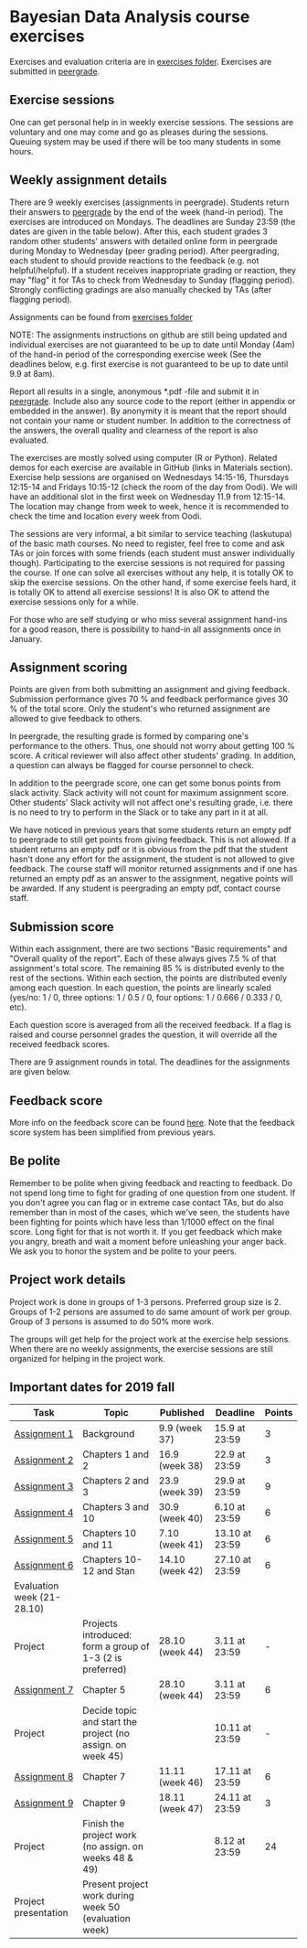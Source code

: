 # Bayesian Data Analysis course exercises

Exercises and evaluation criteria are in [exercises
folder](exercises). Exercises are submitted in
[peergrade](https://www.peergrade.io).

## Exercise sessions

One can get personal help in in weekly exercise sessions. The sessions
are voluntary and one may come and go as pleases during the
sessions. Queuing system may be used if there will be too many
students in some hours.

## Weekly assignment details

There are 9 weekly exercises (assignments in peergrade). Students
return their answers to [peergrade](https://www.peergrade.io) by the
end of the week (hand-in period). The exercises are introduced on
Mondays. The deadlines are Sunday 23:59 (the dates are given in the
table below).  After this, each student grades 3 random other
students' answers with detailed online form in peergrade during Monday
to Wednesday (peer grading period). After peergrading, each student to
should provide reactions to the feedback (e.g. not
helpful/helpful). If a student receives inappropriate grading or
reaction, they may "flag" it for TAs to check from Wednesday to Sunday
(flagging period). Strongly conflicting gradings are also manually
checked by TAs (after flagging period).

Assignments can be found from [exercises folder](exercises)

NOTE: The assignments instructions on github are still being updated
and individual exercises are not guaranteed to be up to date until
Monday (4am) of the hand-in period of the corresponding exercise week
(See the deadlines below, e.g. first exercise is not guaranteed to be
up to date until 9.9 at 8am).

Report all results in a single, anonymous *.pdf -file and submit it in
[peergrade](https://www.peergrade.io). Include also any source code to
the report (either in appendix or embedded in the answer). By
anonymity it is meant that the report should not contain your name or
student number. In addition to the correctness of the answers, the
overall quality and clearness of the report is also evaluated.

The exercises are mostly solved using computer (R or Python). Related
demos for each exercise are available in GitHub (links in Materials
section). Exercise help sessions are organised on Wednesdays 14:15-16,
Thursdays 12:15-14 and Fridays 10:15-12 (check the room of the day
from Oodi). We will have an additional slot in the first week on
Wednesday 11.9 from 12:15-14. The location may change from week to
week, hence it is recommended to check the time and location every
week from Oodi.

 The sessions are very informal, a bit similar to service teaching
 (laskutupa) of the basic math courses. No need to register, feel free
 to come and ask TAs or join forces with some friends (each student
 must answer individually though). Participating to the exercise
 sessions is not required for passing the course. If one can solve all
 exercises without any help, it is totally OK to skip the exercise
 sessions. On the other hand, if some exercise feels hard, it is
 totally OK to attend all exercise sessions! It is also OK to attend
 the exercise sessions only for a while.

For those who are self studying or who miss several assignment
hand-ins for a good reason, there is possibility to hand-in all
assignments once in January.

## Assignment scoring

Points are given from both submitting an assignment and giving
feedback. Submission performance gives 70 % and feedback performance
gives 30 % of the total score. Only the student's who returned
assignment are allowed to give feedback to others.

In peergrade, the resulting grade is formed by comparing one's
performance to the others. Thus, one should not worry about getting
100 % score. A critical reviewer will also affect other students'
grading. In addition, a question can always be flagged for course
personnel to check.

In addition to the peergrade score, one can get some bonus points from
slack activity. Slack activity will not count for maximum assignment
score. Other students' Slack activity will not affect one's resulting
grade, i.e. there is no need to try to perform in the Slack or to take
any part in it at all.

We have noticed in previous years that some students return an empty
pdf to peergrade to still get points from giving feedback. This is not
allowed. If a student returns an empty pdf or it is obvious from the
pdf that the student hasn't done any effort for the assignment, the
student is not allowed to give feedback. The course staff will monitor
returned assignments and if one has returned an empty pdf as an answer
to the assignment, negative points will be awarded. If any student is
peergrading an empty pdf, contact course staff.

## Submission score

Within each assignment, there are two sections "Basic requirements"
and "Overall quality of the report". Each of these always gives 7.5 %
of that assignment's total score. The remaining 85 % is distributed
evenly to the rest of the sections. Within each section, the points
are distributed evenly among each question. In each question, the
points are linearly scaled (yes/no: 1 / 0, three options: 1 / 0.5 / 0,
four options: 1 / 0.666 / 0.333 / 0, etc).

Each question score is averaged from all the received feedback. If a
flag is raised and course personnel grades the question, it will
override all the received feedback scores.

There are 9 assignment rounds in total. The deadlines for the
assignments are given below.

## Feedback score

More info on the feedback score can be found
[here](https://help.peergrade.io/en/articles/111176-how-the-feedback-score-is-calculated). Note
that the feedback score system has been simplified from previous
years.

## Be polite

Remember to be polite when giving feedback and reacting to
feedback. Do not spend long time to fight for grading of one question
from one student. If you don't agree you can flag or in extreme case
contact TAs, but do also remember than in most of the cases, which
we've seen, the students have been fighting for points which have less
than 1/1000 effect on the final score. Long fight for that is not
worth it.  If you get feedback which make you angry, breath and wait a
moment before unleashing your anger back. We ask you to honor the
system and be polite to your peers.

## Project work details

Project work is done in groups of 1-3 persons. Preferred group size is
2. Groups of 1-2 persons are assumed to do same amount of work per
group. Group of 3 persons is assumed to do 50% more work.

The groups will get help for the project work at the exercise help
sessions. When there are no weekly assignments, the exercise sessions
are still organized for helping in the project work.

## Important dates for 2019 fall

| Task | Topic | Published | Deadline | Points |
| ---- | ----- | --------- | -------- | ------ |
| [Assignment 1](https://github.com/avehtari/BDA_course_Aalto/blob/master/exercises/ex1.pdf) | Background | 9.9 (week 37) | 15.9 at 23:59 | 3 |
| [Assignment 2](https://github.com/avehtari/BDA_course_Aalto/blob/master/exercises/ex2.pdf) | Chapters 1 and 2 | 16.9 (week 38) | 22.9 at 23:59 | 3 |
| [Assignment 3](https://github.com/avehtari/BDA_course_Aalto/blob/master/exercises/ex3.pdf) | Chapters 2 and 3 | 23.9 (week 39) | 29.9 at 23:59 | 9 |
| [Assignment 4](https://github.com/avehtari/BDA_course_Aalto/blob/master/exercises/ex4.pdf) | Chapters 3 and 10 | 30.9 (week 40) | 6.10 at 23:59 | 6 |
| [Assignment 5](https://github.com/avehtari/BDA_course_Aalto/blob/master/exercises/ex5.pdf) | Chapters 10 and 11 | 7.10 (week 41) | 13.10 at 23:59 | 6 |
| [Assignment 6](https://github.com/avehtari/BDA_course_Aalto/blob/master/exercises/ex6.pdf) | Chapters 10-12 and Stan | 14.10 (week 42) | 27.10 at 23:59 | 6 |
| Evaluation week (21-28.10) |   |   |   |  |
| Project  | Projects introduced: form a group of 1-3 (2 is preferred) | 28.10 (week 44) | 3.11 at 23:59 | - |
| [Assignment 7](https://github.com/avehtari/BDA_course_Aalto/blob/master/exercises/ex7.pdf) | Chapter 5 | 28.10 (week 44) | 3.11 at 23:59 | 6 |
| Project | Decide topic and start the project (no assign. on week 45) |   | 10.11 at 23:59 |  - |
| [Assignment 8](https://github.com/avehtari/BDA_course_Aalto/blob/master/exercises/ex8.pdf) | Chapter 7 | 11.11 (week 46) | 17.11 at 23:59 | 6 |
| [Assignment 9](https://github.com/avehtari/BDA_course_Aalto/blob/master/exercises/ex9.pdf) | Chapter 9 | 18.11 (week 47) | 24.11 at 23:59 | 3 |
| Project | Finish the project work (no assign. on weeks 48 & 49) |   | 8.12 at 23:59 | 24 |
| Project presentation | Present project work during week 50 (evaluation week) |  | | |
